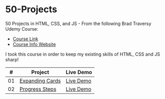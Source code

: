# 50-Projects
50 Projects in HTML, CSS, and JS - From the following Brad Traversy Udemy Course: 
-   [Course Link](https://www.udemy.com/course/50-projects-50-days)
-   [Course Info Website](https://50projects50days.com)

I took this course in order to keep my existing skills of HTML, CSS and JS sharp!

|  #  | Project                                                                                                                     | Live Demo                                                                         |
| :-: | --------------------------------------------------------------------------------------------------------------------------- | --------------------------------------------------------------------------------- |
| 01  | [Expanding Cards](https://github.com/DanielleMathey95/50-Projects/tree/main/expanding-cards)                             | [Live Demo](https://expanding-cards-six-tau.vercel.app/)               |
| 02  | [Progress Steps]()                             | [Live Demo]()   
